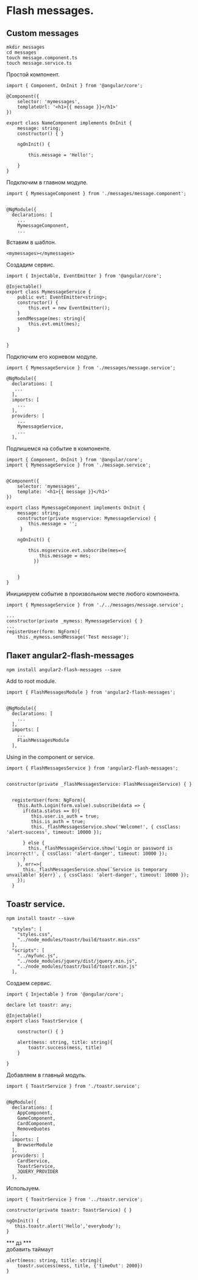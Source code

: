 # Flash messages.

## Custom messages

    mkdir messages
    cd messages
    touch message.component.ts
    touch message.service.ts
    
Простой компонент.

    import { Component, OnInit } from '@angular/core';

    @Component({
        selector: 'mymessages',
        templateUrl: '<h1>{{ message }}</h1>'
    })

    export class NameComponent implements OnInit {
        message: string;
        constructor() { }

        ngOnInit() { 

            this.message = 'Hello!';

        }
    }

Подключим в главном модуле.

    import { MymessageComponent } from './messages/message.component';


    @NgModule({
      declarations: [
        ...
        MymessageComponent,
        ...

Вставим в шаблон.

    <mymessages></mymessages>
    
    
Создадим сервис.

    import { Injectable, EventEmitter } from '@angular/core';

    @Injectable()
    export class MymessageService {
        public evt: EventEmitter<string>;
        constructor() { 
            this.evt = new EventEmitter();
        }
        sendMessage(mes: string){
            this.evt.emit(mes);
        }


    }   
        
Подключим его  корневом модуле.

    import { MymessageService } from './messages/message.service';
    
    @NgModule({
      declarations: [
       ...
      ],
      imports: [
        ...
      ],
      providers: [
        ...
        MymessageService,
        ...
      ],  
        
Подпишемся на событие в компоненте.

    import { Component, OnInit } from '@angular/core';
    import { MymessageService } from './message.service';


    @Component({
        selector: 'mymessages',
        template: '<h1>{{ message }}</h1>'
    })

    export class MymessageComponent implements OnInit {
        message: string;
        constructor(private msgservice: MymessageService) { 
            this.message = '';
         }

        ngOnInit() { 

            this.msgservice.evt.subscribe(mes=>{
                this.message = mes;
              })
          

        }
    }
    
Инициируем событие в произвольном месте любого компонента.

    import { MymessageService } from './../messages/message.service';
                
    ...        
    constructor(private _mymess: MymessageService) { }     
    ...
    registerUser(form: NgForm){
        this._mymess.sendMessage('Test message');       
        
## Пакет angular2-flash-messages

    npm install angular2-flash-messages --save
    
Add to root module.

    import { FlashMessagesModule } from 'angular2-flash-messages';  


    @NgModule({
      declarations: [
        ...
      ],
      imports: [
        ...
        FlashMessagesModule
      ],
      
      
Using in the component or service.

    import { FlashMessagesService } from 'angular2-flash-messages';
    
   
    constructor(private _flashMessagesService: FlashMessagesService) { }


      registerUser(form: NgForm){
        this.Auth.Login(form.value).subscribe(data => {
          if(data.status == 0){
             this.user.is_auth = true;
             this.is_auth = true;
             this._flashMessagesService.show('Welcome!', { cssClass: 'alert-success', timeout: 10000 });

          } else {
            this._flashMessagesService.show('Login or password is incorrect!', { cssClass: 'alert-danger', timeout: 10000 });
          }
        }, err=>{
          this._flashMessagesService.show(`Service is temporary unvailable! ${err}`, { cssClass: 'alert-danger', timeout: 10000 });
        });
      }
      
      
## Toastr service.


    npm install toastr --save
      
      "styles": [
        "styles.css",
        "../node_modules/toastr/build/toastr.min.css"
      ],      
      "scripts": [
        "../myfunc.js",
        "../node_modules/jquery/dist/jquery.min.js",
        "../node_modules/toastr/build/toastr.min.js"
      ],      
      
   
Создаем сервис.

    import { Injectable } from '@angular/core';

    declare let toastr: any;

    @Injectable()
    export class ToastrService {

        constructor() { }

        alert(mess: string, title: string){
            toastr.success(mess, title)
        }

    }

Добавляем в главный модуль.      
              
              
    import { ToastrService } from './toastr.service';

     
    @NgModule({
      declarations: [
        AppComponent,
        GameComponent,
        CardComponent,
        RemoveQuotes
      ],
      imports: [
        BrowserModule
      ],
      providers: [
        CardService,
        ToastrService,
        JQUERY_PROVIDER
      ],          
          
          
Используем.

    import { ToastrService } from '../toastr.service';        
    
    constructor(private toastr: ToastrService) { }

    ngOnInit() {  
       this.toastr.alert('Hello','everybody');
    } 
          
          
*** дз ***          
добавить таймаут

    alert(mess: string, title: string){
        toastr.success(mess, title, {'timeOut': 2000})
    }

          
          
          
